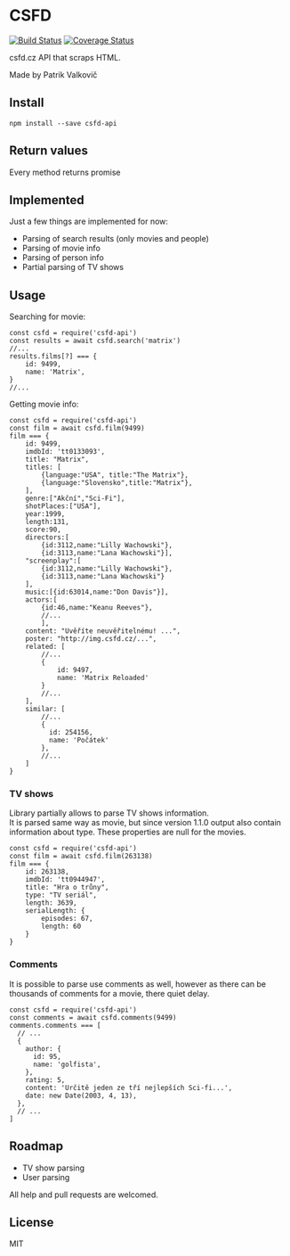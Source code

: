 # CSFD 

[![Build Status](https://travis-ci.org/PatrikValkovic/csfd-api.svg?branch=master)](https://travis-ci.org/PatrikValkovic/csfd-api) [![Coverage Status](https://coveralls.io/repos/github/PatrikValkovic/csfd-api/badge.svg?branch=master)](https://coveralls.io/github/PatrikValkovic/csfd-api?branch=master)

csfd.cz API that scraps HTML.

Made by Patrik Valkovič


## Install

```
npm install --save csfd-api
```

## Return values

Every method returns promise

## Implemented

Just a few things are implemented for now:
- Parsing of search results (only movies and people)
- Parsing of movie info
- Parsing of person info
- Partial parsing of TV shows

## Usage

Searching for movie: 

```ecmascript 6
const csfd = require('csfd-api')
const results = await csfd.search('matrix')
//...
results.films[?] === {
    id: 9499, 
    name: 'Matrix',
}
//...
```

Getting movie info:

```ecmascript 6
const csfd = require('csfd-api')
const film = await csfd.film(9499)
film === {
    id: 9499,
    imdbId: 'tt0133093',
    title: "Matrix",
    titles: [
        {language:"USA", title:"The Matrix"},
        {language:"Slovensko",title:"Matrix"},
    ],
    genre:["Akční","Sci-Fi"],
    shotPlaces:["USA"],
    year:1999,
    length:131,
    score:90,
    directors:[
        {id:3112,name:"Lilly Wachowski"},
        {id:3113,name:"Lana Wachowski"}],
    "screenplay":[
        {id:3112,name:"Lilly Wachowski"},
        {id:3113,name:"Lana Wachowski"}
    ],
    music:[{id:63014,name:"Don Davis"}],
    actors:[
        {id:46,name:"Keanu Reeves"},
        //...
        ],
    content: "Uvěříte neuvěřitelnému! ...",
    poster: "http://img.csfd.cz/...",
    related: [
        //...
        {
            id: 9497,
            name: 'Matrix Reloaded'
        }
        //...
    ],
    similar: [
        //...
        {
          id: 254156,
          name: 'Počátek'
        },
        //...
    ]
}
```

### TV shows

Library partially allows to parse TV shows information.  
It is parsed same way as movie, but since version 1.1.0 output also contain information about type. These properties are null for the movies.

```ecmascript 6
const csfd = require('csfd-api')
const film = await csfd.film(263138)
film === {
    id: 263138,
    imdbId: 'tt0944947',
    title: "Hra o trůny",
    type: "TV seriál",
    length: 3639,
    serialLength: {
        episodes: 67,
        length: 60
    }
}
```

### Comments

It is possible to parse use comments as well, however as there can be thousands of comments for a movie, there quiet delay.

```ecmascript 6
const csfd = require('csfd-api')
const comments = await csfd.comments(9499)
comments.comments === [
  // ...
  {
    author: {
      id: 95,
      name: 'golfista',
    },
    rating: 5,
    content: 'Určitě jeden ze tří nejlepších Sci-fi...',
    date: new Date(2003, 4, 13),
  },
  // ...
]
```

## Roadmap

- TV show parsing
- User parsing

All help and pull requests are welcomed.


## License

MIT
